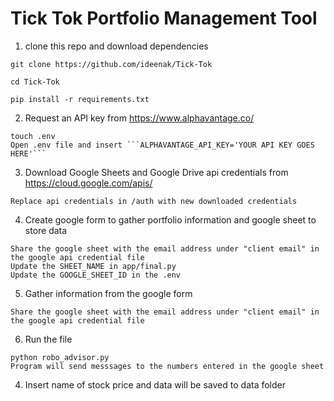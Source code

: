 # Tick Tok Portfolio Management Tool

1. clone this repo and download dependencies
```
git clone https://github.com/ideenak/Tick-Tok

cd Tick-Tok

pip install -r requirements.txt
```

2. Request an API key from https://www.alphavantage.co/ 
```
touch .env
Open .env file and insert ```ALPHAVANTAGE_API_KEY='YOUR API KEY GOES HERE'``` 
```

3. Download Google Sheets and Google Drive api credentials from https://cloud.google.com/apis/

```
Replace api credentials in /auth with new downloaded credentials
```

4. Create google form to gather portfolio information and google sheet to store data
```
Share the google sheet with the email address under "client email" in the google api credential file
Update the SHEET_NAME in app/final.py 
Update the GOOGLE_SHEET_ID in the .env
```

5. Gather information from the google form 
```
Share the google sheet with the email address under "client email" in the google api credential file
```

6. Run the file

```
python robo_advisor.py
Program will send messsages to the numbers entered in the google sheet
```

4. Insert name of stock price and data will be saved to data folder
